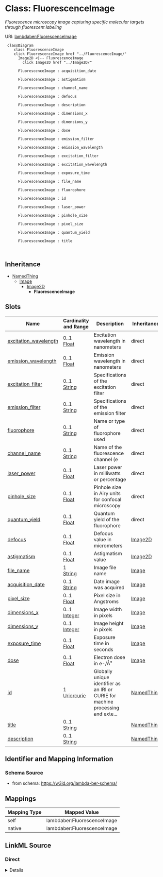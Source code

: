 

# Class: FluorescenceImage 


_Fluorescence microscopy image capturing specific molecular targets through fluorescent labeling_





URI: [lambdaber:FluorescenceImage](https://w3id.org/lambda-ber-schema/FluorescenceImage)





```mermaid
 classDiagram
    class FluorescenceImage
    click FluorescenceImage href "../FluorescenceImage/"
      Image2D <|-- FluorescenceImage
        click Image2D href "../Image2D/"
      
      FluorescenceImage : acquisition_date
        
      FluorescenceImage : astigmatism
        
      FluorescenceImage : channel_name
        
      FluorescenceImage : defocus
        
      FluorescenceImage : description
        
      FluorescenceImage : dimensions_x
        
      FluorescenceImage : dimensions_y
        
      FluorescenceImage : dose
        
      FluorescenceImage : emission_filter
        
      FluorescenceImage : emission_wavelength
        
      FluorescenceImage : excitation_filter
        
      FluorescenceImage : excitation_wavelength
        
      FluorescenceImage : exposure_time
        
      FluorescenceImage : file_name
        
      FluorescenceImage : fluorophore
        
      FluorescenceImage : id
        
      FluorescenceImage : laser_power
        
      FluorescenceImage : pinhole_size
        
      FluorescenceImage : pixel_size
        
      FluorescenceImage : quantum_yield
        
      FluorescenceImage : title
        
      
```





## Inheritance
* [NamedThing](NamedThing.md)
    * [Image](Image.md)
        * [Image2D](Image2D.md)
            * **FluorescenceImage**



## Slots

| Name | Cardinality and Range | Description | Inheritance |
| ---  | --- | --- | --- |
| [excitation_wavelength](excitation_wavelength.md) | 0..1 <br/> [Float](Float.md) | Excitation wavelength in nanometers | direct |
| [emission_wavelength](emission_wavelength.md) | 0..1 <br/> [Float](Float.md) | Emission wavelength in nanometers | direct |
| [excitation_filter](excitation_filter.md) | 0..1 <br/> [String](String.md) | Specifications of the excitation filter | direct |
| [emission_filter](emission_filter.md) | 0..1 <br/> [String](String.md) | Specifications of the emission filter | direct |
| [fluorophore](fluorophore.md) | 0..1 <br/> [String](String.md) | Name or type of fluorophore used | direct |
| [channel_name](channel_name.md) | 0..1 <br/> [String](String.md) | Name of the fluorescence channel (e | direct |
| [laser_power](laser_power.md) | 0..1 <br/> [Float](Float.md) | Laser power in milliwatts or percentage | direct |
| [pinhole_size](pinhole_size.md) | 0..1 <br/> [Float](Float.md) | Pinhole size in Airy units for confocal microscopy | direct |
| [quantum_yield](quantum_yield.md) | 0..1 <br/> [Float](Float.md) | Quantum yield of the fluorophore | direct |
| [defocus](defocus.md) | 0..1 <br/> [Float](Float.md) | Defocus value in micrometers | [Image2D](Image2D.md) |
| [astigmatism](astigmatism.md) | 0..1 <br/> [Float](Float.md) | Astigmatism value | [Image2D](Image2D.md) |
| [file_name](file_name.md) | 1 <br/> [String](String.md) | Image file name | [Image](Image.md) |
| [acquisition_date](acquisition_date.md) | 0..1 <br/> [String](String.md) | Date image was acquired | [Image](Image.md) |
| [pixel_size](pixel_size.md) | 0..1 <br/> [Float](Float.md) | Pixel size in Angstroms | [Image](Image.md) |
| [dimensions_x](dimensions_x.md) | 0..1 <br/> [Integer](Integer.md) | Image width in pixels | [Image](Image.md) |
| [dimensions_y](dimensions_y.md) | 0..1 <br/> [Integer](Integer.md) | Image height in pixels | [Image](Image.md) |
| [exposure_time](exposure_time.md) | 0..1 <br/> [Float](Float.md) | Exposure time in seconds | [Image](Image.md) |
| [dose](dose.md) | 0..1 <br/> [Float](Float.md) | Electron dose in e-/Å² | [Image](Image.md) |
| [id](id.md) | 1 <br/> [Uriorcurie](Uriorcurie.md) | Globally unique identifier as an IRI or CURIE for machine processing and exte... | [NamedThing](NamedThing.md) |
| [title](title.md) | 0..1 <br/> [String](String.md) |  | [NamedThing](NamedThing.md) |
| [description](description.md) | 0..1 <br/> [String](String.md) |  | [NamedThing](NamedThing.md) |










## Identifier and Mapping Information






### Schema Source


* from schema: https://w3id.org/lambda-ber-schema/




## Mappings

| Mapping Type | Mapped Value |
| ---  | ---  |
| self | lambdaber:FluorescenceImage |
| native | lambdaber:FluorescenceImage |






## LinkML Source

<!-- TODO: investigate https://stackoverflow.com/questions/37606292/how-to-create-tabbed-code-blocks-in-mkdocs-or-sphinx -->

### Direct

<details>
```yaml
name: FluorescenceImage
description: Fluorescence microscopy image capturing specific molecular targets through
  fluorescent labeling
from_schema: https://w3id.org/lambda-ber-schema/
is_a: Image2D
attributes:
  excitation_wavelength:
    name: excitation_wavelength
    description: Excitation wavelength in nanometers
    from_schema: https://w3id.org/lambda-ber-schema/
    rank: 1000
    domain_of:
    - FluorescenceImage
    range: float
  emission_wavelength:
    name: emission_wavelength
    description: Emission wavelength in nanometers
    from_schema: https://w3id.org/lambda-ber-schema/
    rank: 1000
    domain_of:
    - FluorescenceImage
    range: float
  excitation_filter:
    name: excitation_filter
    description: Specifications of the excitation filter
    from_schema: https://w3id.org/lambda-ber-schema/
    rank: 1000
    domain_of:
    - FluorescenceImage
    range: string
  emission_filter:
    name: emission_filter
    description: Specifications of the emission filter
    from_schema: https://w3id.org/lambda-ber-schema/
    rank: 1000
    domain_of:
    - FluorescenceImage
    range: string
  fluorophore:
    name: fluorophore
    description: Name or type of fluorophore used
    from_schema: https://w3id.org/lambda-ber-schema/
    rank: 1000
    domain_of:
    - FluorescenceImage
    range: string
  channel_name:
    name: channel_name
    description: Name of the fluorescence channel (e.g., DAPI, GFP, RFP)
    from_schema: https://w3id.org/lambda-ber-schema/
    rank: 1000
    domain_of:
    - FluorescenceImage
    range: string
  laser_power:
    name: laser_power
    description: Laser power in milliwatts or percentage
    from_schema: https://w3id.org/lambda-ber-schema/
    rank: 1000
    domain_of:
    - FluorescenceImage
    range: float
  pinhole_size:
    name: pinhole_size
    description: Pinhole size in Airy units for confocal microscopy
    from_schema: https://w3id.org/lambda-ber-schema/
    rank: 1000
    domain_of:
    - FluorescenceImage
    range: float
  quantum_yield:
    name: quantum_yield
    description: Quantum yield of the fluorophore
    from_schema: https://w3id.org/lambda-ber-schema/
    rank: 1000
    domain_of:
    - FluorescenceImage
    range: float

```
</details>

### Induced

<details>
```yaml
name: FluorescenceImage
description: Fluorescence microscopy image capturing specific molecular targets through
  fluorescent labeling
from_schema: https://w3id.org/lambda-ber-schema/
is_a: Image2D
attributes:
  excitation_wavelength:
    name: excitation_wavelength
    description: Excitation wavelength in nanometers
    from_schema: https://w3id.org/lambda-ber-schema/
    rank: 1000
    alias: excitation_wavelength
    owner: FluorescenceImage
    domain_of:
    - FluorescenceImage
    range: float
  emission_wavelength:
    name: emission_wavelength
    description: Emission wavelength in nanometers
    from_schema: https://w3id.org/lambda-ber-schema/
    rank: 1000
    alias: emission_wavelength
    owner: FluorescenceImage
    domain_of:
    - FluorescenceImage
    range: float
  excitation_filter:
    name: excitation_filter
    description: Specifications of the excitation filter
    from_schema: https://w3id.org/lambda-ber-schema/
    rank: 1000
    alias: excitation_filter
    owner: FluorescenceImage
    domain_of:
    - FluorescenceImage
    range: string
  emission_filter:
    name: emission_filter
    description: Specifications of the emission filter
    from_schema: https://w3id.org/lambda-ber-schema/
    rank: 1000
    alias: emission_filter
    owner: FluorescenceImage
    domain_of:
    - FluorescenceImage
    range: string
  fluorophore:
    name: fluorophore
    description: Name or type of fluorophore used
    from_schema: https://w3id.org/lambda-ber-schema/
    rank: 1000
    alias: fluorophore
    owner: FluorescenceImage
    domain_of:
    - FluorescenceImage
    range: string
  channel_name:
    name: channel_name
    description: Name of the fluorescence channel (e.g., DAPI, GFP, RFP)
    from_schema: https://w3id.org/lambda-ber-schema/
    rank: 1000
    alias: channel_name
    owner: FluorescenceImage
    domain_of:
    - FluorescenceImage
    range: string
  laser_power:
    name: laser_power
    description: Laser power in milliwatts or percentage
    from_schema: https://w3id.org/lambda-ber-schema/
    rank: 1000
    alias: laser_power
    owner: FluorescenceImage
    domain_of:
    - FluorescenceImage
    range: float
  pinhole_size:
    name: pinhole_size
    description: Pinhole size in Airy units for confocal microscopy
    from_schema: https://w3id.org/lambda-ber-schema/
    rank: 1000
    alias: pinhole_size
    owner: FluorescenceImage
    domain_of:
    - FluorescenceImage
    range: float
  quantum_yield:
    name: quantum_yield
    description: Quantum yield of the fluorophore
    from_schema: https://w3id.org/lambda-ber-schema/
    rank: 1000
    alias: quantum_yield
    owner: FluorescenceImage
    domain_of:
    - FluorescenceImage
    range: float
  defocus:
    name: defocus
    description: Defocus value in micrometers
    from_schema: https://w3id.org/lambda-ber-schema/
    rank: 1000
    alias: defocus
    owner: FluorescenceImage
    domain_of:
    - Image2D
    range: float
  astigmatism:
    name: astigmatism
    description: Astigmatism value
    from_schema: https://w3id.org/lambda-ber-schema/
    rank: 1000
    alias: astigmatism
    owner: FluorescenceImage
    domain_of:
    - Image2D
    range: float
  file_name:
    name: file_name
    description: Image file name
    from_schema: https://w3id.org/lambda-ber-schema/
    alias: file_name
    owner: FluorescenceImage
    domain_of:
    - DataFile
    - Image
    range: string
    required: true
  acquisition_date:
    name: acquisition_date
    description: Date image was acquired
    from_schema: https://w3id.org/lambda-ber-schema/
    rank: 1000
    alias: acquisition_date
    owner: FluorescenceImage
    domain_of:
    - Image
    range: string
  pixel_size:
    name: pixel_size
    description: Pixel size in Angstroms
    from_schema: https://w3id.org/lambda-ber-schema/
    rank: 1000
    alias: pixel_size
    owner: FluorescenceImage
    domain_of:
    - Image
    range: float
  dimensions_x:
    name: dimensions_x
    description: Image width in pixels
    from_schema: https://w3id.org/lambda-ber-schema/
    rank: 1000
    alias: dimensions_x
    owner: FluorescenceImage
    domain_of:
    - Image
    range: integer
  dimensions_y:
    name: dimensions_y
    description: Image height in pixels
    from_schema: https://w3id.org/lambda-ber-schema/
    rank: 1000
    alias: dimensions_y
    owner: FluorescenceImage
    domain_of:
    - Image
    range: integer
  exposure_time:
    name: exposure_time
    description: Exposure time in seconds
    from_schema: https://w3id.org/lambda-ber-schema/
    rank: 1000
    alias: exposure_time
    owner: FluorescenceImage
    domain_of:
    - Image
    - ExperimentalConditions
    range: float
  dose:
    name: dose
    description: Electron dose in e-/Å²
    from_schema: https://w3id.org/lambda-ber-schema/
    rank: 1000
    alias: dose
    owner: FluorescenceImage
    domain_of:
    - Image
    range: float
  id:
    name: id
    description: Globally unique identifier as an IRI or CURIE for machine processing
      and external references. Used for linking data across systems and semantic web
      integration.
    from_schema: https://w3id.org/lambda-ber-schema/
    rank: 1000
    identifier: true
    alias: id
    owner: FluorescenceImage
    domain_of:
    - NamedThing
    range: uriorcurie
    required: true
  title:
    name: title
    from_schema: https://w3id.org/lambda-ber-schema/
    rank: 1000
    slot_uri: dcterms:title
    alias: title
    owner: FluorescenceImage
    domain_of:
    - NamedThing
    range: string
  description:
    name: description
    from_schema: https://w3id.org/lambda-ber-schema/
    rank: 1000
    alias: description
    owner: FluorescenceImage
    domain_of:
    - NamedThing
    - AttributeGroup
    range: string

```
</details>